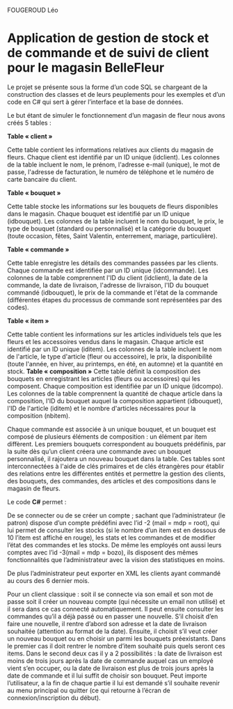 
FOUGEROUD Léo

# Application de gestion de stock et de commande et de suivi de client pour le magasin BelleFleur

Le projet se présente sous la forme d’un code SQL se chargeant de la construction des classes et de leurs peuplements pour les exemples et d’un code en C# qui sert à gérer l’interface et la base de données.


Le but étant de simuler le fonctionnement d’un magasin de fleur nous avons créés 5 tables :

**Table « client »**

Cette table contient les informations relatives aux clients du magasin de fleurs.
Chaque client est identifié par un ID unique (idclient).
Les colonnes de la table incluent le nom, le prénom, l'adresse e-mail (unique), le mot de passe, l'adresse de facturation, le numéro de téléphone et le numéro de carte bancaire du client.

**Table « bouquet »**

Cette table stocke les informations sur les bouquets de fleurs disponibles dans le magasin.
Chaque bouquet est identifié par un ID unique (idbouquet).
Les colonnes de la table incluent le nom du bouquet, le prix, le type de bouquet (standard ou personnalisé) et la catégorie du bouquet (toute occasion, fêtes, Saint Valentin, enterrement, mariage, particulière).

**Table « commande »**

Cette table enregistre les détails des commandes passées par les clients.
Chaque commande est identifiée par un ID unique (idcommande).
Les colonnes de la table comprennent l'ID du client (idclient), la date de la commande, la date de livraison, l'adresse de livraison, l'ID du bouquet commandé (idbouquet), le prix de la commande et l'état de la commande (différentes étapes du processus de commande sont représentées par des codes).

**Table « item »**

Cette table contient les informations sur les articles individuels tels que les fleurs et les accessoires vendus dans le magasin.
Chaque article est identifié par un ID unique (iditem).
Les colonnes de la table incluent le nom de l'article, le type d'article (fleur ou accessoire), le prix, la disponibilité (toute l'année, en hiver, au printemps, en été, en automne) et la quantité en stock.
**Table « composition »**
Cette table définit la composition des bouquets en enregistrant les articles (fleurs ou accessoires) qui les composent.
Chaque composition est identifiée par un ID unique (idcompo).
Les colonnes de la table comprennent la quantité de chaque article dans la composition, l'ID du bouquet auquel la composition appartient (idbouquet), l'ID de l'article (iditem) et le nombre d'articles nécessaires pour la composition (nbitem).


Chaque commande est associée à un unique bouquet, et un bouquet est composé de plusieurs éléments de composition : un élément par item diffèrent. Les premiers bouquets correspondent au bouquets prédéfinis, par la suite dès qu’un client créera une commande avec un bouquet personnalisé, il rajoutera un nouveau bouquet dans la table.
Ces tables sont interconnectées à l'aide de clés primaires et de clés étrangères pour établir des relations entre les différentes entités et permettre la gestion des clients, des bouquets, des commandes, des articles et des compositions dans le magasin de fleurs.



Le code **C#** permet : 

De se connecter ou de se créer un compte ; sachant que l’administrateur (le patron) dispose d’un compte prédéfini avec l’id -2 (mail = mdp = root), qui lui permet de consulter les stocks (si le nombre d’un item est en dessous de 10 l’item est affiché en rouge), les stats et les commandes et de modifier l’état des commandes et les stocks. De même les employés ont aussi leurs comptes avec l’id -3(mail = mdp = bozo), ils disposent des mêmes fonctionnalités que l’administrateur avec la vision des statistiques en moins.

De plus l’administrateur peut exporter en XML les clients ayant commandé au cours des 6 dernier mois.

Pour un client classique : soit il se connecte via son email et son mot de passe soit il créer un nouveau compte (qui nécessite un email non utilisé) et il sera dans ce cas connecté automatiquement.
Il peut ensuite consulter les commandes qu’il a déjà passé ou en passer une nouvelle.
S’il choisit d’en faire une nouvelle, il rentre d’abord son adresse et la date de livraison souhaitée (attention au format de la date).
Ensuite, il choisit s’il veut créer un nouveau bouquet ou en choisir un parmi les bouquets préexistants.
Dans le premier cas il doit rentrer le nombre d’item souhaité puis quels seront ces items.
Dans le second deux cas il y a 2 possibilités : la date de livraison est moins de trois jours après la date de commande auquel cas un employé vient s’en occuper, ou la date de livraison est plus de trois jours après la date de commande et il lui suffit de choisir son bouquet.
Peut importe l’utilisateur, a la fin de chaque partie il lui est demandé s’il souhaite revenir au menu principal ou quitter (ce qui retourne à l’écran de connexion/inscription du début).
